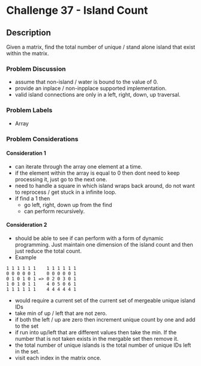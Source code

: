 # Challenge 37 - Island Count
## Description
>
Given a matrix, find the total number of unique / stand alone island that exist within the matrix.

### Problem Discussion
- assume that non-island / water is bound to the value of 0.
- provide an inplace / non-inpplace supported implementation.
- valid island connections are only in a left, right, down, up traversal.

### Problem Labels
- Array

### Problem Considerations
#### Consideration 1
- can iterate through the array one element at a time.  
- if the element within the array is equal to 0 then dont need to keep processing it, just go to the next one.
- need to handle a square in which island wraps back around, do not want to reprocess / get stuck in a infinite loop.
- if find a 1 then
  - go left, right, down up from the find
  - can perform recursively.

#### Consideration 2
- should be able to see if can perform with a form of dynamic programming.  Just maintain one dimension of the island count and then just reduce the total count.
- Example
```
1 1 1 1 1 1    1 1 1 1 1 1
0 0 0 0 0 1    0 0 0 0 0 1
0 1 0 1 0 1 => 0 2 0 3 0 1
1 0 1 0 1 1    4 0 5 0 6 1
1 1 1 1 1 1    4 4 4 4 4 1
```
- would require a current set of the current set of mergeable unique island IDs
- take min of up / left that are not zero.  
- if both the left / up are zero then increment unique count by one and add to the set
- if run into up/left that are different values then take the min.  If the number that is not taken exists in the mergable set then remove it.
- the total number of unique islands is the total number of unique IDs left in the set.
- visit each index in the matrix once.